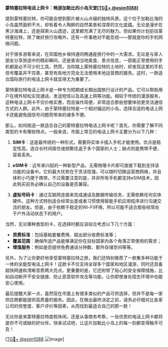 **蒙特塞拉特电话上网卡：畅游加勒比的小岛天堂[[TG💪+ @esim1088](https://t.me/s/esim1088)]**

提到蒙特塞拉特，你可能会想到那片被火山点缀的独特风景。这个位于加勒比海的小岛虽然面积不大，却有着令人陶醉的自然美景和深厚的文化底蕴。无论是漫步在黑沙海滩上，还是探索火山遗迹，这里都充满了无尽的魅力。但如果你计划前往蒙特塞拉特，除了做好旅行攻略外，还有一件事绝对不能忽视——那就是你的手机网络问题。

对于很多游客来说，在异国他乡保持通讯畅通是旅行中的一大需求。无论是与家人朋友分享旅途中的精彩瞬间，还是查询当地美食、景点信息，一部能正常使用的手机都是必不可少的工具。然而，当你踏上蒙特塞拉特的土地时，却发现这里的手机信号覆盖并不完善，甚至有些地方完全无法使用本地运营商的服务。这时，一款适合国际旅行的电话上网卡就显得尤为重要了。

蒙特塞拉特电话上网卡是一种专为短期或长期出国旅行设计的产品。它可以帮助用户在境外轻松实现通话、发送短信以及高速上网等功能。相较于传统的漫游服务，这种电话上网卡不仅价格实惠，而且操作简便，非常适合那些想要体验更灵活通信方式的人群。此外，由于蒙特塞拉特是一个相对偏远的小岛，选择合适的电话上网卡还能避免因信号问题而带来的诸多不便。

那么，如何挑选一款适合自己的蒙特塞拉特电话上网卡呢？首先，你需要了解不同类型的卡有哪些特点。一般来说，市面上常见的电话上网卡主要分为以下几种：

1. **SIM卡**：这是最传统的一种形式，需要将实体卡插入手机才能使用。优点是稳定性高，适合长时间居住或频繁往返于多个国家的人士；缺点则是携带不便，容易丢失。

2. **eSIM卡**：近年来兴起的一种新型产品，无需物理卡片即可直接下载到支持该功能的设备中。它的最大优势在于灵活性强，可以随时切换运营商网络，并且体积小巧便于携带。不过需要注意的是，并非所有手机都支持eSIM技术，因此购买前务必确认自己的设备是否兼容。

3. **虚拟号码卡**：通过互联网连接来完成通话及数据传输任务，无需依赖任何实体硬件。这种方式特别适合经常出差或者习惯使用智能手机应用程序进行沟通交流的朋友。但是，由于依赖于稳定的Wi-Fi环境，所以可能不适合那些经常处于户外活动状态下的用户。

当然，无论哪种类型的卡，在选择时都应该综合考虑以下几个方面：
- **资费标准**：包括基础套餐费用、超出部分收费标准等；
- **覆盖范围**：确保所选产品能够满足你在目标国家内各个角落正常使用的需求；
- **增值服务**：例如是否提供免费通话分钟数、额外存储空间等等。

另外，为了让你更好地享受蒙特塞拉特之旅，我们还特别推荐了一款集多种功能于一体的全能型电话上网卡！这款卡不仅支持全球多个国家和地区漫游，同时还具备超快网速和清晰音质两大亮点。更重要的是，它还附带了贴心的安全保障措施，比如自动断开不安全链接、防止恶意软件攻击等功能，让你即使身处陌生环境中也能安心使用。

最后提醒大家一点，虽然现在市面上有很多类似的产品可供选择，但并不是每一家供应商都能提供高质量的服务。因此，在做出最终决定之前，请务必仔细对比各家公司的信誉度、客户评价等因素，从而找到最适合自己的那一款！

无论你是来蒙特塞拉特度假休闲，还是从事商务考察，一张优质的电话上网卡都将是你不可或缺的好伙伴。快来试试吧，让这片加勒比小岛上的每一刻都变得触手可及！

[[TG💪+ @esim1088](https://t.me/s/esim1088) ![Image](https://i.postimg.cc/4NQfJmqS/Snipaste-2025-05-13-00-14-12.png)]